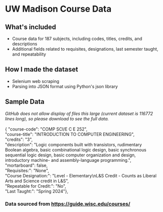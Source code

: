 # UW Madison Course Data

## What's included
- Course data for 187 subjects, including codes, titles, credits, and descriptions
- Additional fields related to requisites, designations, last semester taught, and repeatability

## How I made the dataset
- Selenium web scraping
- Parsing into JSON format using Python's json library

## Sample Data
*GitHub does not allow display of files this large (current dataset is 116772 lines long), so please download to see the full data.*\
\
{
"course-code": "COMP SCI/E C E  252",\
"course-title": "INTRODUCTION TO COMPUTER ENGINEERING",\
"credits": "3",\
"description": "Logic components built with transistors, rudimentary Boolean algebra, basic combinational logic design, basic synchronous sequential logic design, basic computer organization and design, introductory machine- and assembly-language programming.",\
"mortarboard": false,\
"Requisites:": "None",\
"Course Designation:": "Level - Elementary\nL&S Credit - Counts as Liberal Arts and Science credit in L&S",\
"Repeatable for Credit:": "No",\
"Last Taught:": "Spring 2024"},

### Data sourced from https://guide.wisc.edu/courses/
